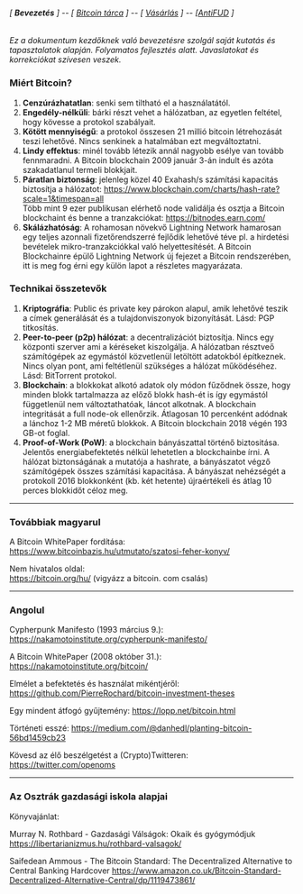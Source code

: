 ###### [ **Bevezetés** ] -- [ [Bitcoin tárca](tarca.md) ] -- [ [Vásárlás](vasarlas.md) ] -- [[AntiFUD](antiFUD.md) ]

*Ez a dokumentum kezdőknek  való bevezetésre szolgál saját kutatás és tapasztalatok alapján. Folyamatos fejlesztés alatt. Javaslatokat és korrekciókat szívesen veszek.*

### Miért Bitcoin?

1. **Cenzúrázhatatlan**: senki sem tiltható el a használatától.
2. **Engedély-nélküli**: bárki részt vehet a hálózatban, az egyetlen feltétel, hogy kövesse a protokol szabályait.
3. **Kötött mennyiségű**: a protokol összesen 21 millió bitcoin létrehozását teszi lehetővé. Nincs senkinek a hatalmában ezt megváltoztatni.
4. **Lindy effektus**: minél tovább létezik annál nagyobb esélye van tovább fennmaradni. A Bitcoin blockchain 2009 január 3-án indult és azóta szakadatlanul termeli blokkjait.
5. **Páratlan biztonság**: jelenleg közel 40 Exahash/s számítási kapacitás biztosítja a hálózatot: <https://www.blockchain.com/charts/hash-rate?scale=1&timespan=all>\
Több mint 9 ezer publikusan elérhető node validálja és osztja a Bitcoin blockchaint és benne a tranzakciókat: <https://bitnodes.earn.com/>
6. **Skálázhatóság**: A rohamosan növekvő Lightning Network hamarosan egy teljes azonnali fizetőrendszerré fejlődik lehetővé téve pl. a  hirdetési bevételek mikro-tranzakciókkal való helyettesítését. A Bitcoin Blockchainre épülő Lightning Network új fejezet a Bitcoin rendszerében, itt is meg fog érni egy külön lapot a részletes magyarázata.

### Technikai összetevők

1. **Kriptográfia**: Public és private key párokon alapul, amik lehetővé teszik a címek generálását és a tulajdonviszonyok bizonyítását. Lásd: PGP titkosítás.
2. **Peer-to-peer (p2p) hálózat**: a decentralizációt biztosítja. Nincs egy központi szerver ami a kéréseket kiszolgálja. A hálózatban résztveő számítógépek az egymástól közvetlenül letöltött adatokból építkeznek. Nincs olyan pont, ami feltétlenül szükséges a hálózat működéséhez. Lásd: BitTorrent protokol.
3. **Blockchain**: a blokkokat alkotó adatok oly módon fűződnek össze, hogy minden blokk tartalmazza az előző blokk hash-ét is így egymástól függetlenül nem változtathatóak, láncot alkotnak. A blockchain integritását a full node-ok ellenőrzik. Átlagosan 10 percenként adódnak a lánchoz 1-2 MB méretű blokkok. A Bitcoin blockchain 2018 végén 193 GB-ot foglal.
4. **Proof-of-Work (PoW)**: a blockchain bányászattal történő biztositása. Jelentős energiabefektetés nélkül lehetetlen a blockchainbe írni. A hálózat biztonságának a mutatója a hashrate, a bányászatot végző számítógépek összes számítási kapacitása. A bányászat nehézségét a protokoll 2016 blokkonként (kb. két hetente) újraértékeli és átlag 10 perces blokkidőt céloz meg.

---

### Továbbiak magyarul

A Bitcoin WhitePaper fordítása: <https://www.bitcoinbazis.hu/utmutato/szatosi-feher-konyv/>

Nem hivatalos oldal: \
<https://bitcoin.org/hu/> (vigyázz a bitcoin. com csalás)

---

### Angolul

Cypherpunk Manifesto (1993 március 9.):
<https://nakamotoinstitute.org/cypherpunk-manifesto/>

A Bitcoin WhitePaper (2008 október 31.):
<https://nakamotoinstitute.org/bitcoin/>

Elmélet a befektetés és használat mikéntjéről:
<https://github.com/PierreRochard/bitcoin-investment-theses>

Egy mindent átfogó gyűjtemény: <https://lopp.net/bitcoin.html>

Történeti esszé: 
<https://medium.com/@danhedl/planting-bitcoin-56bd1459cb23>

Kövesd az élő beszélgetést a (Crypto)Twitteren: <https://twitter.com/openoms>

---

### Az Osztrák gazdasági iskola alapjai

Könyvajánlat:

Murray N. Rothbard - Gazdasági Válságok: Okaik és gyógymódjuk
<https://libertarianizmus.hu/rothbard-valsagok/>

Saifedean Ammous -
The Bitcoin Standard: The Decentralized Alternative to Central Banking Hardcover
<https://www.amazon.co.uk/Bitcoin-Standard-Decentralized-Alternative-Central/dp/1119473861/>